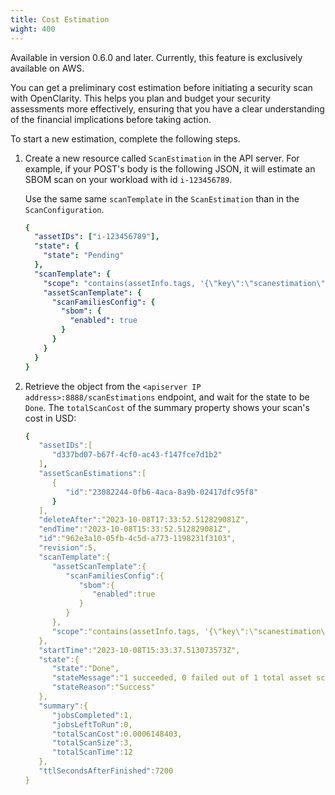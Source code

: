 ```yaml
---
title: Cost Estimation
wight: 400
---
```


Available in version 0.6.0 and later. Currently, this feature is exclusively available on AWS.

You can get a preliminary cost estimation before initiating a security scan with OpenClarity. This helps you plan and budget your security assessments more effectively, ensuring that you have a clear understanding of the financial implications before taking action.

To start a new estimation, complete the following steps.

1. Create a new resource called `ScanEstimation` in the API server. For example, if your POST's body is the following JSON, it will estimate an SBOM scan on your workload with id `i-123456789`.

    Use the same same `scanTemplate` in the  `ScanEstimation` than in the `ScanConfiguration`.

    ```yaml
    {
      "assetIDs": ["i-123456789"],
      "state": {
        "state": "Pending"
      },
      "scanTemplate": {
        "scope": "contains(assetInfo.tags, '{\"key\":\"scanestimation\",\"value\":\"test\"}')",
        "assetScanTemplate": {
          "scanFamiliesConfig": {
            "sbom": {
              "enabled": true
            }
          }
        }
      }
    }
    ```

1. Retrieve the object from the `<apiserver IP address>:8888/scanEstimations` endpoint, and wait for the state to be `Done`. The `totalScanCost` of the summary property shows your scan's cost in USD:

    ```yaml
    {
       "assetIDs":[
          "d337bd07-b67f-4cf0-ac43-f147fce7d1b2"
       ],
       "assetScanEstimations":[
          {
             "id":"23082244-0fb6-4aca-8a9b-02417dfc95f8"
          }
       ],
       "deleteAfter":"2023-10-08T17:33:52.512829081Z",
       "endTime":"2023-10-08T15:33:52.512829081Z",
       "id":"962e3a10-05fb-4c5d-a773-1198231f3103",
       "revision":5,
       "scanTemplate":{
          "assetScanTemplate":{
             "scanFamiliesConfig":{
                "sbom":{
                   "enabled":true
                }
             }
          },
          "scope":"contains(assetInfo.tags, '{\"key\":\"scanestimation\",\"value\":\"test\"}')"
       },
       "startTime":"2023-10-08T15:33:37.513073573Z",
       "state":{
          "state":"Done",
          "stateMessage":"1 succeeded, 0 failed out of 1 total asset scan estimations",
          "stateReason":"Success"
       },
       "summary":{
          "jobsCompleted":1,
          "jobsLeftToRun":0,
          "totalScanCost":0.0006148403,
          "totalScanSize":3,
          "totalScanTime":12
       },
       "ttlSecondsAfterFinished":7200
    }
    ```
